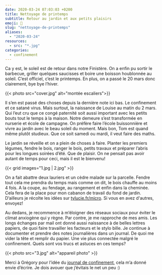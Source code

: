 ```yaml
---
date: 2020-03-24 07:03:03 +0200
title: Nettoyage de printemps
subtitle: Retour au jardin et aux petits plaisirs
emoji: 🧼
slug: "nettoyage-de-printemps"
aliases:
  - "2020-03-24"
resources:
  - src: "*.jpg"
categories:
  - confinement
---
```


Ca y est, le soleil est de retour dans notre Finistère. On a enfin pu sortir le barbecue, griller quelques saucisses et boire une boisson houblonnée au soleil. C’est officiel, c’est le printemps. En plus, on a passé le 20 mars donc clairement, bye bye l’hiver.

{{< photo src="cover.jpg" alt="montée escaliers">}}

Il s’en est passé des choses depuis la dernière note ici bas. Le confinement et ce satané virus. Mais surtout, la naissance de Louise au matin du 2 mars. Qui l’eut cru que ce congé paternité soit aussi important avec les petits bouts tout le temps à la maison. Notre demeure s’est transformée en nurserie et école de campagne. On préfère faire l’école buissonnière et vivre au jardin avec le beau soleil du moment. Mais bon, Tom est quand même plutôt studieux. Que ce soit samedi ou mardi, il veut faire des maths.

Le jardin se réveille et on a plein de choses à faire. Planter les premiers légumes, fendre le bois, ranger le bois, petits travaux et préparer l’abris pour les longues soirées d’été. Que de plaisir. On ne pensait pas avoir autant de temps pour ceci, mais il est le bienvenu!

{{< grid images="1.jpg | 2.jpg" >}}

On a fait abattre deux lauriers et un cèdre malade sur la parcelle. Fendre tout cela me prendra du temps mais comme on dit, le bois chauffe au moins 4 fois. A la coupe, au fendage, au rangement et enfin dans la cheminée. Cela fera de la place pour mon cabanon de travail du fond de jardin. D’ailleurs je récolte les idées sur [tylucie.fr/micro](https://tylucie.fr/micro). Si vous en avez d'autres, envoyez!

Au dedans, je recommence à m’éloigner des réseaux sociaux pour éviter le climat anxiogène qui y règne. Par contre, je me rapproche de mes amis. Les longs échanges par mail ont donné aussi naissance à de belles lettres papiers, de quoi faire travailler les facteurs et le stylo bille. Je continue à documenter et prendre des notes journalières dans un journal. De quoi me vider la tête et remplir du papier. Une vie plus connectée malgré le confinement. Quels sont vos trucs et astuces en ces temps?

{{< photo src="3.jpg" alt="appareil photo" >}}

Merci à Grégory pour l’idée du [journal de confinement](https://gregorymignard.com/journal-confinement-1/), cela m’a donné envie d’écrire. Je dois avouer que j’évitais le net un peu :)

